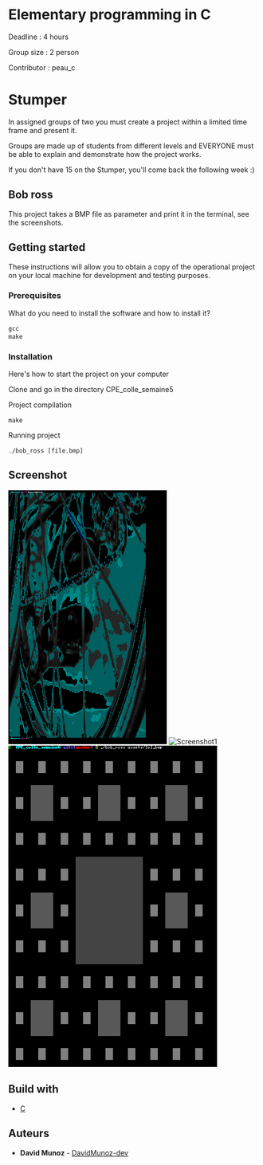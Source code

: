 # Elementary programming in C

Deadline : 4 hours

Group size : 2 person

Contributor : peau_c

# Stumper

In assigned groups of two you must create a project within a limited time frame and present it. 

Groups are made up of students from different levels and EVERYONE must be able to explain and demonstrate how the project works. 

If you don't have 15 on the Stumper, you'll come back the following week :)

## Bob ross

This project takes a BMP file as parameter and print it in the terminal, see the screenshots.

## Getting started

These instructions will allow you to obtain a copy of the operational project on your local machine for development and testing purposes.

### Prerequisites

What do you need to install the software and how to install it?

```
gcc
make
```

### Installation

Here's how to start the project on your computer

Clone and go in the directory CPE_colle_semaine5

Project compilation

```
make
```

Running project

```
./bob_ross [file.bmp] 
```


## Screenshot

![Screenshot](screenshot/screen.png)
![Screenshot1](screenshot/screen1.png)
![Screenshot2](screenshot/screen2.png)

## Build with

* [C](https://en.wikipedia.org/wiki/C_(programming_language))

## Auteurs

* **David Munoz** - [DavidMunoz-dev](https://github.com/davidmunoz-dev)
